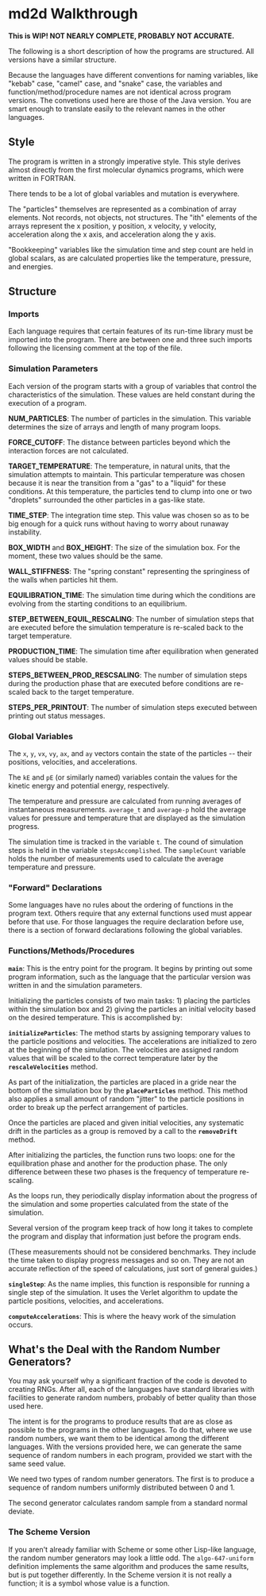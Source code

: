# md2d Walkthrough

**This is WIP! NOT NEARLY COMPLETE, PROBABLY NOT ACCURATE.**

The following is a short description of how the programs are structured. All
versions have a similar structure.

Because the languages have different conventions for naming variables, like
"kebab" case, "camel" case, and "snake" case, the variables and 
function/method/procedure names are not identical across program versions.
The convetions used here are those of the Java version. You are smart enough
to translate easily to the relevant names in the other languages.

## Style

The program is written in a strongly imperative style. This style derives
almost directly from the first molecular dynamics programs, which were
written in FORTRAN.

There tends to be a lot of global variables and mutation is everywhere.

The "particles" themselves are represented as a combination of array elements.
Not records, not objects, not structures. The "ith" elements of the arrays
represent the x position, y position, x velocity, y velocity, acceleration
along the x axis, and acceleration along the y axis.

"Bookkeeping" variables like the simulation time and step count are held
in global scalars, as are calculated properties like the temperature,
pressure, and energies.

## Structure

### Imports

Each language requires that certain features of its run-time library must
be imported into the program. There are between one and three such imports
following the licensing comment at the top of the file.

### Simulation Parameters

Each version of the program starts with a group of variables that control the 
characteristics of the simulation. These values are held constant during the 
execution of a program.

**NUM_PARTICLES**: The number of particles in the simulation. This variable
determines the size of arrays and length of many program loops.

**FORCE_CUTOFF**: The distance between particles beyond which the interaction
forces are not calculated.

**TARGET_TEMPERATURE**: The temperature, in natural units, that the simulation
attempts to maintain. This particular temperature was chosen because it is
near the transition from a "gas" to a "liquid" for these conditions. At this
temperature, the particles tend to clump into one or two "droplets"
surrounded the other particles in a gas-like state.

**TIME_STEP**: The integration time step. This value was chosen so as to be
big enough for a quick runs without having to worry about runaway
instability.

**BOX_WIDTH** and **BOX_HEIGHT**: The size of the simulation box. For the
moment, these two values should be the same.

**WALL_STIFFNESS**: The "spring constant" representing the springiness of
the walls when particles hit them.

**EQUILIBRATION_TIME**: The simulation  time during
which the conditions are evolving from the starting conditions to an
equilibrium.

**STEP_BETWEEN_EQUIL_RESCALING**: The number of simulation steps that are
executed before the simulation temperature is re-scaled back to the
target temperature.

**PRODUCTION_TIME**: The simulation time after equilibration when generated
values should be stable.

**STEPS_BETWEEN_PROD_RESCSALING**: The number of simulation steps during
the production phase that are executed before conditions are re-scaled
back to the target temperature.

**STEPS_PER_PRINTOUT**: The number of simulation steps executed between
printing out status messages.

### Global Variables

The `x`, `y`, `vx`, `vy`, `ax`, and `ay` vectors contain the state of the
particles -- their positions, velocities, and accelerations.

The `kE` and `pE` (or similarly named) variables contain the values for the
kinetic energy and potential energy, respectively.

The temperature and pressure are calculated from running averages of
instantaneous measurements. `average_t` and `average-p` hold the average
values for pressure and temperature that are displayed as the simulation
progress.

The simulation time is tracked in the variable `t`. The cound of simulation
steps is held in the variable `stepsAccomplished`. The `sampleCount` variable
holds the number of measurements used to calculate the average temperature
and pressure.

### "Forward" Declarations

Some languages have no rules about the ordering of functions in the program
text. Others require that any external functions used must appear before
that use. For those languages the require declaration before use, there
is a section of forward declarations following the global variables.

### Functions/Methods/Procedures

**`main`**: This is the entry point for the program. It begins by printing
out some program information, such as the language that the particular
version was written in and the simulation parameters.

Initializing the particles consists of two main tasks: 1) placing the particles
within the simulation box and 2) giving the particles an initial velocity
based on the desired temperature. This is accomplished by:

**`initializeParticles`**: The method starts by assigning temporary values
to the particle positions and velocities. The accelerations are initialized
to zero at the beginning of the simulation. The velocities are assigned
random values that will be scaled to the correct temperature later by the
**`rescaleVelocities`** method.

As part of the initialization, the particles are placed in a gride near the 
bottom of the simulation box by the **`placeParticles`** method. This method
also applies a small amount of random "jitter" to the particle positions in
order to break up the perfect arrangement of particles.

Once the particles are placed and given initial velocities, any systematic
drift in the particles as a group is removed by a call to the **`removeDrift`**
method.

After initializing the particles, the function runs two loops: one for the
equilibration phase and another for the production phase. The only difference
between these two phases is the frequency of temperature re-scaling.

As the loops run, they periodically display information about the progress
of the simulation and some properties calculated from the state of the
simulation.

Several version of the program keep track of how long it takes to complete
the program and display that information just before the program ends.

(These measurements should not be considered benchmarks. They include the
time taken to display progress messages and so on. They are not an accurate
reflection of the speed of calculations, just sort of general guides.)

**`singleStep`**: As the name implies, this function is responsible for
running a single step of the simulation. It uses the Verlet algorithm to
update the particle positions, velocities, and accelerations.

**`computeAccelerations`**: This is where the heavy work of the simulation
occurs.

## What's the Deal with the Random Number Generators?

You may ask yourself why a significant fraction of the code is devoted to
creating RNGs. After all, each of the languages
have standard libraries with facilities to generate random numbers, probably
of better quality than those used here.

The intent is for the programs to produce results that are as close as possible
to the programs in the other languages. To do that, where we use random
numbers, we want them to be identical among the different languages. With
the versions provided here, we can generate the same sequence of random 
numbers in each program, provided we start with the same seed value.

We need two types of random number generators. The first is to produce a 
sequence of random numbers uniformly distributed between 0 and 1.

The second generator calculates random sample from a standard normal deviate.

### The Scheme Version
If you aren't already familiar with Scheme or some other Lisp-like language, 
the random number generators may look a little odd. The `algo-647-uniform` 
definition implements the same algorithm and produces the same results, but is 
put together differently. In the Scheme version it is not really a function; 
it is a symbol whose value is a function.